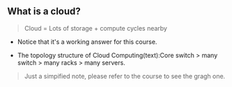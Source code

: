 ## What is a cloud?

> Cloud = Lots of storage + compute cycles nearby

- Notice that it's a working answer for this course.


- The topology structure of Cloud Computing(text):Core switch > many switch > many racks > many servers.

> Just a simpified note, please refer to the course to see the gragh one.
